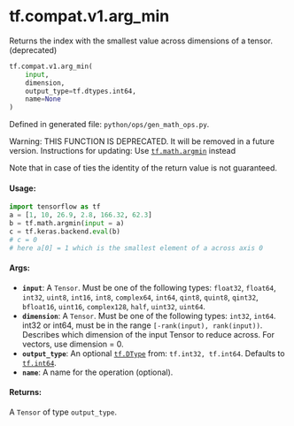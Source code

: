 <div itemscope itemtype="http://developers.google.com/ReferenceObject">
<meta itemprop="name" content="tf.compat.v1.arg_min" />
<meta itemprop="path" content="Stable" />
</div>

# tf.compat.v1.arg_min

Returns the index with the smallest value across dimensions of a tensor. (deprecated)

``` python
tf.compat.v1.arg_min(
    input,
    dimension,
    output_type=tf.dtypes.int64,
    name=None
)
```



Defined in generated file: `python/ops/gen_math_ops.py`.

<!-- Placeholder for "Used in" -->

Warning: THIS FUNCTION IS DEPRECATED. It will be removed in a future version.
Instructions for updating:
Use <a href="../../../tf/math/argmin.md"><code>tf.math.argmin</code></a> instead

Note that in case of ties the identity of the return value is not guaranteed.

#### Usage:

```python
import tensorflow as tf
a = [1, 10, 26.9, 2.8, 166.32, 62.3]
b = tf.math.argmin(input = a)
c = tf.keras.backend.eval(b)
# c = 0
# here a[0] = 1 which is the smallest element of a across axis 0
```



#### Args:


* <b>`input`</b>: A `Tensor`. Must be one of the following types: `float32`, `float64`, `int32`, `uint8`, `int16`, `int8`, `complex64`, `int64`, `qint8`, `quint8`, `qint32`, `bfloat16`, `uint16`, `complex128`, `half`, `uint32`, `uint64`.
* <b>`dimension`</b>: A `Tensor`. Must be one of the following types: `int32`, `int64`.
  int32 or int64, must be in the range `[-rank(input), rank(input))`.
  Describes which dimension of the input Tensor to reduce across. For vectors,
  use dimension = 0.
* <b>`output_type`</b>: An optional <a href="../../../tf/dtypes/DType.md"><code>tf.DType</code></a> from: `tf.int32, tf.int64`. Defaults to <a href="../../../tf.md#int64"><code>tf.int64</code></a>.
* <b>`name`</b>: A name for the operation (optional).


#### Returns:

A `Tensor` of type `output_type`.

